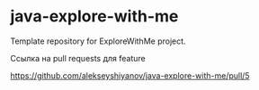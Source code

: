 # java-explore-with-me
Template repository for ExploreWithMe project.

Ссылка на pull requests для feature

https://github.com/alekseyshiyanov/java-explore-with-me/pull/5
